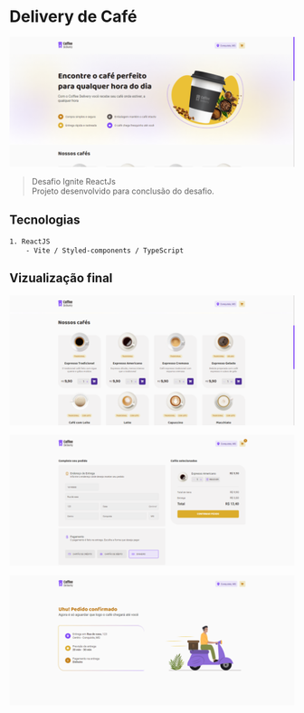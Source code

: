 # Delivery de Café

![preview](./.github/preview.png)

> Desafio Ignite ReactJs <br />
Projeto desenvolvido para conclusão do desafio.
## Tecnologias
    1. ReactJS 
        - Vite / Styled-components / TypeScript

## Vizualização final

![preview](./.github/preview1.png)

![preview](./.github/preview2.png)

![preview](./.github/preview3.png)
